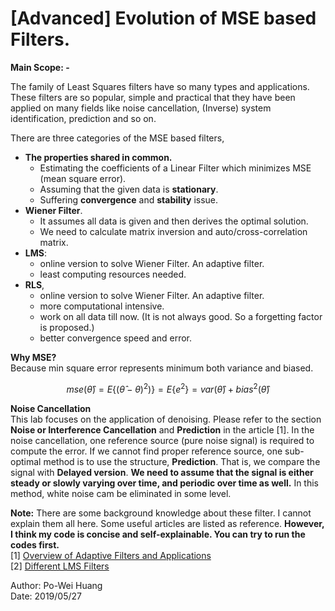
# [Advanced] Evolution of MSE based Filters.

**Main Scope: -**    

The family of Least Squares filters  have so many types and applications. These filters are so popular, simple and practical that they have been applied on many fields like noise cancellation, (Inverse) system identification, prediction and so on.   
  
  There are three categories of the MSE based filters,
  - **The properties shared in common.**
	- Estimating the coefficients of a Linear Filter which minimizes MSE (mean square error).
	- Assuming that the given data is **stationary**.
	- Suffering **convergence** and **stability** issue.
  - **Wiener Filter**. 
	  - It assumes all data is given and then derives the optimal solution.
	  - We need to calculate matrix inversion and auto/cross-correlation matrix.
  - **LMS**:
	  - online version to solve Wiener Filter. An adaptive filter.
	  - least computing resources needed.
  - **RLS**, 
	  - online version to solve Wiener Filter. An adaptive filter.
	  - more computational intensive.
	  - work on all data till now. (It is not always good. So a forgetting factor is proposed.)
	  - better convergence speed and error.


**Why MSE?**  
Because min square error represents minimum both variance and biased. 
```math
mse(\hat{\theta}) = E\left \{ (\hat{\theta}-\theta)^2)  \right \} = E\left \{ e^2 \right \} = var(\hat{\theta})+bias^2(\hat{\theta})
````

**Noise Cancellation**  
This lab focuses on the application of denoising. Please refer to the section **Noise or Interference Cancellation** and **Prediction** in the article [1]. In the noise cancellation, one reference source (pure noise signal) is required to compute the error. If we cannot find proper reference source, one sub-optimal method is to use the structure, **Prediction**. That is, we compare the signal with **Delayed version**. **We need to assume that the signal is either steady or slowly varying over time, and periodic over time as well.** In this method, white noise cam be eliminated in some level.

 **Note:** There are some background knowledge about these filter. I cannot explain them all here. Some useful articles are listed as reference. **However, I think my code is concise and self-explainable.  You can try to run the codes first.**  
[1] [Overview of Adaptive Filters and Applications](https://www.mathworks.com/help/dsp/ug/overview-of-adaptive-filters-and-applications.html)  
[2] [Different LMS Filters](https://www.mathworks.com/help/dsp/ug/lms-adaptive-filters.html#brdo1gr)  
  
Author: Po-Wei Huang  
Date: 2019/05/27  
